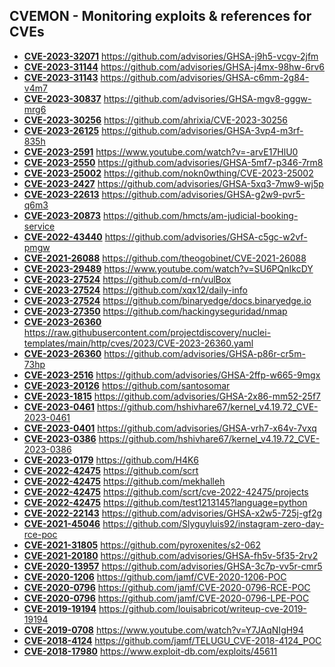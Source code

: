 ## CVEMON - Monitoring exploits & references for CVEs
- **[CVE-2023-32071](https://in.scanfactory.io/cvemon/CVE-2023-32071.html)** https://github.com/advisories/GHSA-j9h5-vcgv-2jfm
- **[CVE-2023-31144](https://in.scanfactory.io/cvemon/CVE-2023-31144.html)** https://github.com/advisories/GHSA-j4mx-98hw-6rv6
- **[CVE-2023-31143](https://in.scanfactory.io/cvemon/CVE-2023-31143.html)** https://github.com/advisories/GHSA-c6mm-2g84-v4m7
- **[CVE-2023-30837](https://in.scanfactory.io/cvemon/CVE-2023-30837.html)** https://github.com/advisories/GHSA-mgv8-gggw-mrg6
- **[CVE-2023-30256](https://in.scanfactory.io/cvemon/CVE-2023-30256.html)** https://github.com/ahrixia/CVE-2023-30256
- **[CVE-2023-26125](https://in.scanfactory.io/cvemon/CVE-2023-26125.html)** https://github.com/advisories/GHSA-3vp4-m3rf-835h
- **[CVE-2023-2591](https://in.scanfactory.io/cvemon/CVE-2023-2591.html)** https://www.youtube.com/watch?v=-arvE17HlU0
- **[CVE-2023-2550](https://in.scanfactory.io/cvemon/CVE-2023-2550.html)** https://github.com/advisories/GHSA-5mf7-p346-7rm8
- **[CVE-2023-25002](https://in.scanfactory.io/cvemon/CVE-2023-25002.html)** https://github.com/nokn0wthing/CVE-2023-25002
- **[CVE-2023-2427](https://in.scanfactory.io/cvemon/CVE-2023-2427.html)** https://github.com/advisories/GHSA-5xq3-7mw9-wj5p
- **[CVE-2023-22613](https://in.scanfactory.io/cvemon/CVE-2023-22613.html)** https://github.com/advisories/GHSA-g2w9-pvr5-q6m3
- **[CVE-2023-20873](https://in.scanfactory.io/cvemon/CVE-2023-20873.html)** https://github.com/hmcts/am-judicial-booking-service
- **[CVE-2022-43440](https://in.scanfactory.io/cvemon/CVE-2022-43440.html)** https://github.com/advisories/GHSA-c5gc-w2vf-pmgw
- **[CVE-2021-26088](https://in.scanfactory.io/cvemon/CVE-2021-26088.html)** https://github.com/theogobinet/CVE-2021-26088
- **[CVE-2023-29489](https://in.scanfactory.io/cvemon/CVE-2023-29489.html)** https://www.youtube.com/watch?v=SU6PQnIkcDY
- **[CVE-2023-27524](https://in.scanfactory.io/cvemon/CVE-2023-27524.html)** https://github.com/d-rn/vulBox
- **[CVE-2023-27524](https://in.scanfactory.io/cvemon/CVE-2023-27524.html)** https://github.com/xqx12/daily-info
- **[CVE-2023-27524](https://in.scanfactory.io/cvemon/CVE-2023-27524.html)** https://github.com/binaryedge/docs.binaryedge.io
- **[CVE-2023-27350](https://in.scanfactory.io/cvemon/CVE-2023-27350.html)** https://github.com/hackingyseguridad/nmap
- **[CVE-2023-26360](https://in.scanfactory.io/cvemon/CVE-2023-26360.html)** https://raw.githubusercontent.com/projectdiscovery/nuclei-templates/main/http/cves/2023/CVE-2023-26360.yaml
- **[CVE-2023-26360](https://in.scanfactory.io/cvemon/CVE-2023-26360.html)** https://github.com/advisories/GHSA-p86r-cr5m-73hp
- **[CVE-2023-2516](https://in.scanfactory.io/cvemon/CVE-2023-2516.html)** https://github.com/advisories/GHSA-2ffp-w665-9mgx
- **[CVE-2023-20126](https://in.scanfactory.io/cvemon/CVE-2023-20126.html)** https://github.com/santosomar
- **[CVE-2023-1815](https://in.scanfactory.io/cvemon/CVE-2023-1815.html)** https://github.com/advisories/GHSA-2x86-mm52-25f7
- **[CVE-2023-0461](https://in.scanfactory.io/cvemon/CVE-2023-0461.html)** https://github.com/hshivhare67/kernel_v4.19.72_CVE-2023-0461
- **[CVE-2023-0401](https://in.scanfactory.io/cvemon/CVE-2023-0401.html)** https://github.com/advisories/GHSA-vrh7-x64v-7vxq
- **[CVE-2023-0386](https://in.scanfactory.io/cvemon/CVE-2023-0386.html)** https://github.com/hshivhare67/kernel_v4.19.72_CVE-2023-0386
- **[CVE-2023-0179](https://in.scanfactory.io/cvemon/CVE-2023-0179.html)** https://github.com/H4K6
- **[CVE-2022-42475](https://in.scanfactory.io/cvemon/CVE-2022-42475.html)** https://github.com/scrt
- **[CVE-2022-42475](https://in.scanfactory.io/cvemon/CVE-2022-42475.html)** https://github.com/mekhalleh
- **[CVE-2022-42475](https://in.scanfactory.io/cvemon/CVE-2022-42475.html)** https://github.com/scrt/cve-2022-42475/projects
- **[CVE-2022-42475](https://in.scanfactory.io/cvemon/CVE-2022-42475.html)** https://github.com/test1213145?language=python
- **[CVE-2022-22143](https://in.scanfactory.io/cvemon/CVE-2022-22143.html)** https://github.com/advisories/GHSA-x2w5-725j-gf2g
- **[CVE-2021-45046](https://in.scanfactory.io/cvemon/CVE-2021-45046.html)** https://github.com/Slyguyluis92/instagram-zero-day-rce-poc
- **[CVE-2021-31805](https://in.scanfactory.io/cvemon/CVE-2021-31805.html)** https://github.com/pyroxenites/s2-062
- **[CVE-2021-20180](https://in.scanfactory.io/cvemon/CVE-2021-20180.html)** https://github.com/advisories/GHSA-fh5v-5f35-2rv2
- **[CVE-2020-13957](https://in.scanfactory.io/cvemon/CVE-2020-13957.html)** https://github.com/advisories/GHSA-3c7p-vv5r-cmr5
- **[CVE-2020-1206](https://in.scanfactory.io/cvemon/CVE-2020-1206.html)** https://github.com/jamf/CVE-2020-1206-POC
- **[CVE-2020-0796](https://in.scanfactory.io/cvemon/CVE-2020-0796.html)** https://github.com/jamf/CVE-2020-0796-RCE-POC
- **[CVE-2020-0796](https://in.scanfactory.io/cvemon/CVE-2020-0796.html)** https://github.com/jamf/CVE-2020-0796-LPE-POC
- **[CVE-2019-19194](https://in.scanfactory.io/cvemon/CVE-2019-19194.html)** https://github.com/louisabricot/writeup-cve-2019-19194
- **[CVE-2019-0708](https://in.scanfactory.io/cvemon/CVE-2019-0708.html)** https://www.youtube.com/watch?v=Y7JAqNIgH94
- **[CVE-2018-4124](https://in.scanfactory.io/cvemon/CVE-2018-4124.html)** https://github.com/jamf/TELUGU_CVE-2018-4124_POC
- **[CVE-2018-17980](https://in.scanfactory.io/cvemon/CVE-2018-17980.html)** https://www.exploit-db.com/exploits/45611
